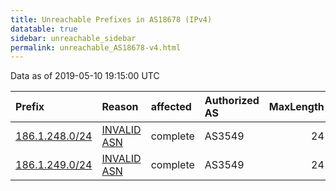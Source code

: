 ```yaml
---
title: Unreachable Prefixes in AS18678 (IPv4)
datatable: true
sidebar: unreachable_sidebar
permalink: unreachable_AS18678-v4.html
---
```


Data as of 2019-05-10 19:15:00 UTC


<div class="datatable-begin"></div>

| Prefix                                                 | Reason                                                                                                | affected   | Authorized AS   |   MaxLength | Anchor                                         |   unreachable /24s |
|:-------------------------------------------------------|:------------------------------------------------------------------------------------------------------|:-----------|:----------------|------------:|:-----------------------------------------------|-------------------:|
| [186.1.248.0/24](https://stat.ripe.net/186.1.248.0/24) | [INVALID ASN](https://rpki-validator.ripe.net/announcement-preview?asn=AS18678&prefix=186.1.248.0/24) | complete   | AS3549          |          24 | [LACNIC](unreachable_LACNIC_RPKI_Root-v4.html) |                  1 |
| [186.1.249.0/24](https://stat.ripe.net/186.1.249.0/24) | [INVALID ASN](https://rpki-validator.ripe.net/announcement-preview?asn=AS18678&prefix=186.1.249.0/24) | complete   | AS3549          |          24 | [LACNIC](unreachable_LACNIC_RPKI_Root-v4.html) |                  1 |

<div class="datatable-end"></div>